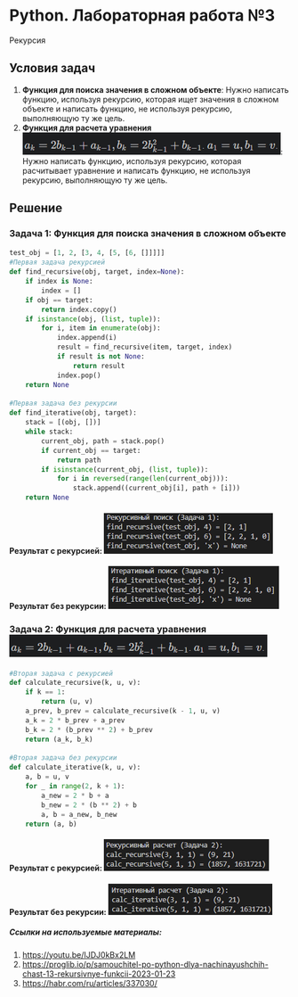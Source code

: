 # Python. Лабораторная работа №3
Рекурсия

##  Условия задач
1. **Функция для поиска значения в сложном объекте**: Нужно написать функцию, используя рекурсию, которая ищет значения в сложном объекте и написать функцию, не используя рекурсию, выполняющую ту же цель.
2. **Функция для расчета уравнения ![alt text](image.png)**: Нужно написать функцию, используя рекурсию, которая расчитывает уравнение и написать функцию, не используя рекурсию, выполняющую ту же цель.

##  Решение
### Задача 1: Функция для поиска значения в сложном объекте
```python
test_obj = [1, 2, [3, 4, [5, [6, []]]]]
#Первая задача рекурсией
def find_recursive(obj, target, index=None):
    if index is None:
        index = []
    if obj == target:
        return index.copy()
    if isinstance(obj, (list, tuple)):
        for i, item in enumerate(obj):
            index.append(i)
            result = find_recursive(item, target, index)
            if result is not None:
                return result
            index.pop()
    return None

#Первая задача без рекурсии
def find_iterative(obj, target):
    stack = [(obj, [])]
    while stack:
        current_obj, path = stack.pop()
        if current_obj == target:
            return path
        if isinstance(current_obj, (list, tuple)):
            for i in reversed(range(len(current_obj))):
                stack.append((current_obj[i], path + [i]))
    return None
```
#### Результат с рекурсией: ![alt text](image-1.png)
#### Результат без рекурсии: ![alt text](image-2.png)

### Задача 2: Функция для расчета уравнения ![alt text](image.png)
```python
#Вторая задача с рекурсией
def calculate_recursive(k, u, v):
    if k == 1:
        return (u, v)
    a_prev, b_prev = calculate_recursive(k - 1, u, v)
    a_k = 2 * b_prev + a_prev
    b_k = 2 * (b_prev ** 2) + b_prev
    return (a_k, b_k)

#Вторая задача без рекурсии
def calculate_iterative(k, u, v):
    a, b = u, v
    for _ in range(2, k + 1):
        a_new = 2 * b + a
        b_new = 2 * (b ** 2) + b
        a, b = a_new, b_new
    return (a, b)
```
#### Результат с рекурсией: ![alt text](image-3.png)
#### Результат без рекурсии: ![alt text](image-4.png)

##### Ссылки на используемые материалы:
1. https://youtu.be/IJDJ0kBx2LM
2. https://proglib.io/p/samouchitel-po-python-dlya-nachinayushchih-chast-13-rekursivnye-funkcii-2023-01-23
3. https://habr.com/ru/articles/337030/